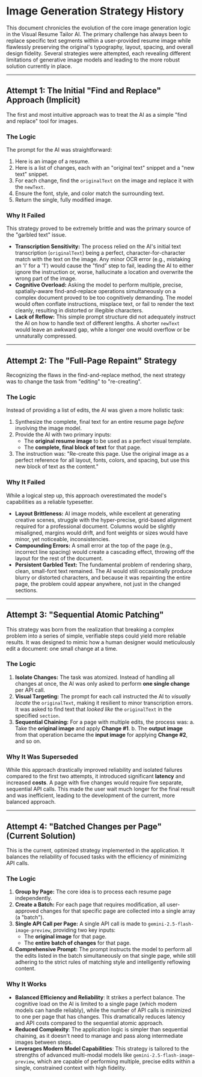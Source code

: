 # Image Generation Strategy History

This document chronicles the evolution of the core image generation logic in the Visual Resume Tailor AI. The primary challenge has always been to replace specific text segments within a user-provided resume image while flawlessly preserving the original's typography, layout, spacing, and overall design fidelity. Several strategies were attempted, each revealing different limitations of generative image models and leading to the more robust solution currently in place.

---

## Attempt 1: The Initial "Find and Replace" Approach (Implicit)

The first and most intuitive approach was to treat the AI as a simple "find and replace" tool for images.

### The Logic

The prompt for the AI was straightforward:

1.  Here is an image of a resume.
2.  Here is a list of changes, each with an "original text" snippet and a "new text" snippet.
3.  For each change, find the `originalText` on the image and replace it with the `newText`.
4.  Ensure the font, style, and color match the surrounding text.
5.  Return the single, fully modified image.

### Why It Failed

This strategy proved to be extremely brittle and was the primary source of the "garbled text" issue.

*   **Transcription Sensitivity:** The process relied on the AI's initial text transcription (`originalText`) being a perfect, character-for-character match with the text on the image. Any minor OCR error (e.g., mistaking an 'l' for a '1') would cause the "find" step to fail, leading the AI to either ignore the instruction or, worse, hallucinate a location and overwrite the wrong part of the image.
*   **Cognitive Overload:** Asking the model to perform multiple, precise, spatially-aware find-and-replace operations simultaneously on a complex document proved to be too cognitively demanding. The model would often conflate instructions, misplace text, or fail to render the text cleanly, resulting in distorted or illegible characters.
*   **Lack of Reflow:** This simple prompt structure did not adequately instruct the AI on how to handle text of different lengths. A shorter `newText` would leave an awkward gap, while a longer one would overflow or be unnaturally compressed.

---

## Attempt 2: The "Full-Page Repaint" Strategy

Recognizing the flaws in the find-and-replace method, the next strategy was to change the task from "editing" to "re-creating".

### The Logic

Instead of providing a list of edits, the AI was given a more holistic task:

1.  Synthesize the complete, final text for an entire resume page *before* involving the image model.
2.  Provide the AI with two primary inputs:
    *   The **original resume image** to be used as a perfect visual template.
    *   The **complete, final block of text** for that page.
3.  The instruction was: "Re-create this page. Use the original image as a perfect reference for all layout, fonts, colors, and spacing, but use this new block of text as the content."

### Why It Failed

While a logical step up, this approach overestimated the model's capabilities as a reliable typesetter.

*   **Layout Brittleness:** AI image models, while excellent at generating creative scenes, struggle with the hyper-precise, grid-based alignment required for a professional document. Columns would be slightly misaligned, margins would drift, and font weights or sizes would have minor, yet noticeable, inconsistencies.
*   **Compounding Errors:** A small error at the top of the page (e.g., incorrect line spacing) would create a cascading effect, throwing off the layout for the rest of the document.
*   **Persistent Garbled Text:** The fundamental problem of rendering sharp, clean, small-font text remained. The AI would still occasionally produce blurry or distorted characters, and because it was repainting the entire page, the problem could appear anywhere, not just in the changed sections.

---

## Attempt 3: "Sequential Atomic Patching"

This strategy was born from the realization that breaking a complex problem into a series of simple, verifiable steps could yield more reliable results. It was designed to mimic how a human designer would meticulously edit a document: one small change at a time.

### The Logic

1.  **Isolate Changes:** The task was atomized. Instead of handling all changes at once, the AI was only asked to perform **one single change** per API call.
2.  **Visual Targeting:** The prompt for each call instructed the AI to *visually locate* the `originalText`, making it resilient to minor transcription errors. It was asked to find text that *looked like* the `originalText` in the specified `section`.
3.  **Sequential Chaining:** For a page with multiple edits, the process was:
    a.  Take the **original image** and apply **Change #1**.
    b.  The **output image** from that operation became the **input image** for applying **Change #2**, and so on.

### Why It Was Superseded

While this approach drastically improved reliability and isolated failures compared to the first two attempts, it introduced significant **latency** and increased **costs**. A page with five changes would require five separate, sequential API calls. This made the user wait much longer for the final result and was inefficient, leading to the development of the current, more balanced approach.

---

## Attempt 4: "Batched Changes per Page" (Current Solution)

This is the current, optimized strategy implemented in the application. It balances the reliability of focused tasks with the efficiency of minimizing API calls.

### The Logic

1.  **Group by Page:** The core idea is to process each resume page independently.
2.  **Create a Batch:** For each page that requires modification, all user-approved changes for that specific page are collected into a single array (a "batch").
3.  **Single API Call per Page:** A single API call is made to `gemini-2.5-flash-image-preview`, providing two key inputs:
    *   The **original image** for that page.
    *   The **entire batch of changes** for that page.
4.  **Comprehensive Prompt:** The prompt instructs the model to perform all the edits listed in the batch simultaneously on that single page, while still adhering to the strict rules of matching style and intelligently reflowing content.

### Why It Works

*   **Balanced Efficiency and Reliability**: It strikes a perfect balance. The cognitive load on the AI is limited to a single page (which modern models can handle reliably), while the number of API calls is minimized to one per page that has changes. This dramatically reduces latency and API costs compared to the sequential atomic approach.
*   **Reduced Complexity**: The application logic is simpler than sequential chaining, as it doesn't need to manage and pass along intermediate images between steps.
*   **Leverages Modern Model Capabilities**: This strategy is tailored to the strengths of advanced multi-modal models like `gemini-2.5-flash-image-preview`, which are capable of performing multiple, precise edits within a single, constrained context with high fidelity.